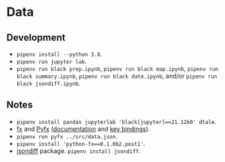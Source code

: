 # Data

## Development

- `pipenv install --python 3.8`.
- `pipenv run jupyter lab`.
- `pipenv run black prep.ipynb`, `pipenv run black map.ipynb`, `pipenv run black summary.ipynb`, `pipenv run black date.ipynb`, and/or `pipenv run black jsondiff.ipynb`.

## Notes

- `pipenv install pandas jupyterlab 'black[jupyter]==21.12b0' dtale`.
- [fx](https://github.com/antonmedv/fx) and [Pyfx](https://github.com/cielong/pyfx) ([documentation](https://python-fx.readthedocs.io/en/latest/) and [key bindings](https://github.com/cielong/pyfx#key-bindings)).
- `pipenv run pyfx ../src/data.json`.
- `pipenv install 'python-fx==0.1.0b2.post1'`.
- [jsondiff](https://github.com/xlwings/jsondiff) package. `pipenv install jsondiff`.

